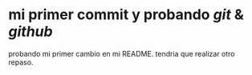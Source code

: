 # mi primer commit y probando _git_ & _github_

probando mi primer cambio en mi README.
tendria que realizar otro repaso.
